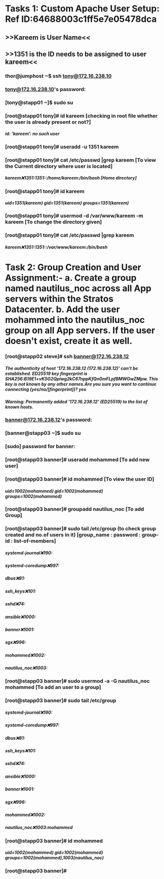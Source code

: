 # Tasks 1: Custom Apache User Setup: Ref ID:64688003c1ff5e7e05478dca
## >>Kareem is User Name<<
## >>1351 is the ID needs to be assigned to user kareem<<

### thor@jumphost ~$ ssh tony@172.16.238.10
### tony@172.16.238.10's password: 
### [tony@stapp01 ~]$ sudo su
### [root@stapp01 tony]# id kareem [checking in root file whether the user is already present or not?]
##### id: ‘kareem’: no such user
### [root@stapp01 tony]# useradd -u 1351 kareem
### [root@stapp01 tony]# cat /etc/passwd |grep kareem [To view the Current directory where user is located]
##### kareem:x:1351:1351::/home/kareem:/bin/bash [Home directory]
### [root@stapp01 tony]# id kareem
##### uid=1351(kareem) gid=1351(kareem) groups=1351(kareem)
### [root@stapp01 tony]# usermod -d /var/www/kareem -m kareem [To change the directory given]
### [root@stapp01 tony]# cat /etc/passwd |grep kareem
##### kareem:x:1351:1351::/var/www/kareem:/bin/bash


# Task 2: Group Creation and User Assignment:- a. Create a group named nautilus_noc across all App servers within the Stratos Datacenter. b. Add the user mohammed into the nautilus_noc group on all App servers. If the user doesn't exist, create it as well.

### [root@stapp02 steve]# ssh banner@172.16.238.12
##### The authenticity of host '172.16.238.12 (172.16.238.12)' can't be established. ED25519 key fingerprint is SHA256:B19E1+vK5G2Qpiwg2kC67nppKfQn0mFLpfBMWGwZMpw. This key is not known by any other names.Are you sure you want to continue connecting (yes/no/[fingerprint])? yes  
##### Warning: Permanently added '172.16.238.12' (ED25519) to the list of known hosts.
### banner@172.16.238.12's password: 
### [banner@stapp03 ~]$ sudo su


### [sudo] password for banner: 
### [root@stapp03 banner]# useradd <name>mohammed [To add new user]
### [root@stapp03 banner]# id mohammed [To view the user ID]
##### uid=1002(mohammed) gid=1002(mohammed) groups=1002(mohammed)
### [root@stapp03 banner]# groupadd <name>nautilus_noc [To add Group]
### [root@stapp03 banner]# sudo tail /etc/group (to check group created and no.of users in it) [group_name : password : group-id : list-of-members]
##### systemd-journal:x:190:
##### systemd-coredump:x:997:
##### dbus:x:81:
##### ssh_keys:x:101:
##### sshd:x:74:
##### ansible:x:1000:
##### banner:x:1001:
##### sgx:x:996:
##### mohammed:x:1002:
##### nautilus_noc:x:1003:
### [root@stapp03 banner]# sudo usermod -a -G <groupname>nautilus_noc <username>mohammed [To add an user to a group]
### [root@stapp03 banner]# sudo tail /etc/group
##### systemd-journal:x:190:
##### systemd-coredump:x:997:
##### dbus:x:81:
##### ssh_keys:x:101:
##### sshd:x:74:
##### ansible:x:1000:
##### banner:x:1001:
##### sgx:x:996:
##### mohammed:x:1002:
##### nautilus_noc:x:1003:mohammed
### [root@stapp03 banner]# id mohammed
##### uid=1002(mohammed) gid=1002(mohammed) groups=1002(mohammed),1003(nautilus_noc)
### [root@stapp03 banner]# 
